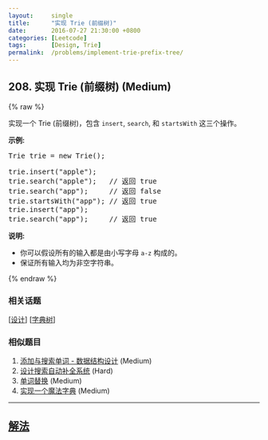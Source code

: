 ```yaml
---
layout:     single
title:      "实现 Trie (前缀树)"
date:       2016-07-27 21:30:00 +0800
categories: [Leetcode]
tags:       [Design, Trie]
permalink:  /problems/implement-trie-prefix-tree/
---
```


## 208. 实现 Trie (前缀树) (Medium)

{% raw %}

<p>实现一个 Trie (前缀树)，包含&nbsp;<code>insert</code>,&nbsp;<code>search</code>, 和&nbsp;<code>startsWith</code>&nbsp;这三个操作。</p>

<p><strong>示例:</strong></p>

<pre>Trie trie = new Trie();

trie.insert(&quot;apple&quot;);
trie.search(&quot;apple&quot;);   // 返回 true
trie.search(&quot;app&quot;);     // 返回 false
trie.startsWith(&quot;app&quot;); // 返回 true
trie.insert(&quot;app&quot;);   
trie.search(&quot;app&quot;);     // 返回 true</pre>

<p><strong>说明:</strong></p>

<ul>
	<li>你可以假设所有的输入都是由小写字母&nbsp;<code>a-z</code>&nbsp;构成的。</li>
	<li>保证所有输入均为非空字符串。</li>
</ul>

{% endraw %}

### 相关话题
  [[设计](https://github.com/openset/leetcode/tree/master/tag/design/README.md)]
  [[字典树](https://github.com/openset/leetcode/tree/master/tag/trie/README.md)]

### 相似题目
  1. [添加与搜索单词 - 数据结构设计](/problems/add-and-search-word-data-structure-design) (Medium)
  1. [设计搜索自动补全系统](/problems/design-search-autocomplete-system) (Hard)
  1. [单词替换](/problems/replace-words) (Medium)
  1. [实现一个魔法字典](/problems/implement-magic-dictionary) (Medium)

---

## [解法](https://github.com/openset/leetcode/tree/master/problems/implement-trie-prefix-tree)
